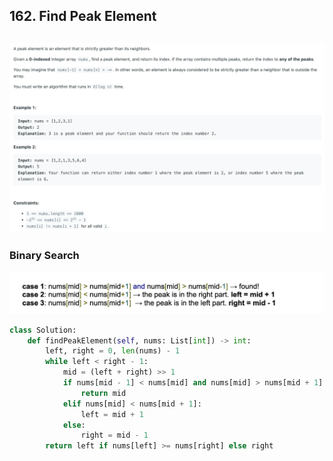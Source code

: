 ## 162. Find Peak Element
![](img/2024-07-27-18-05-26.png)
---

### Binary Search

![](img/2025-02-15-17-00-53.png)

```py
class Solution:
    def findPeakElement(self, nums: List[int]) -> int:
        left, right = 0, len(nums) - 1
        while left < right - 1:
            mid = (left + right) >> 1
            if nums[mid - 1] < nums[mid] and nums[mid] > nums[mid + 1]:
                return mid
            elif nums[mid] < nums[mid + 1]:
                left = mid + 1
            else:
                right = mid - 1
        return left if nums[left] >= nums[right] else right
```